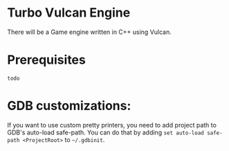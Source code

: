# Turbo Vulcan Engine

There will be a Game engine written in C++ using Vulcan.

# Prerequisites
`todo`

# GDB customizations:
If you want to use custom pretty printers, you need to add project path to GDB's auto-load safe-path. 
You can do that by adding `set auto-load safe-path <ProjectRoot>` to `~/.gdbinit`.

